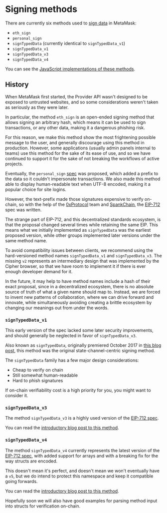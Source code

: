# Signing methods

There are currently six methods used to [sign data](../how-to/sign-data.md) in MetaMask:

- `eth_sign`
- `personal_sign`
- `signTypedData` (currently identical to `signTypedData_v1`)
- `signTypedData_v1`
- `signTypedData_v3`
- `signTypedData_v4`

You can see the [JavaScript implementations of these methods](https://github.com/MetaMask/eth-sig-util).

## History

When MetaMask first started, the Provider API wasn't designed to be exposed to untrusted websites,
and so some considerations weren't taken as seriously as they were later.

In particular, the method `eth_sign` is an open-ended signing method that allows signing an
arbitrary hash, which means it can be used to sign transactions, or any other data, making it a
dangerous phishing risk.

For this reason, we make this method show the most frightening possible message to the user, and
generally discourage using this method in production.
However, some applications (usually admin panels internal to teams) use this method for the sake of
its ease of use, and so we have continued to support it for the sake of not breaking the workflows
of active projects.

Eventually, the `personal_sign` [spec](https://github.com/ethereum/go-ethereum/pull/2940) was
proposed, which added a prefix to the data so it couldn't impersonate transactions.
We also made this method able to display human-readable text when UTF-8 encoded, making it a popular
choice for site logins.

However, the text-prefix made those signatures expensive to verify on-chain, so with the help of the
[0xProtocol](https://0x.org/) team and [SpankChain](https://spankchain.com/), the
[EIP-712](https://eips.ethereum.org/EIPS/eip-712) spec was written.

The strange part of EIP-712, and this decentralized standards ecosystem, is that the proposal
changed several times while retaining the same EIP.
This means what we initially implemented as `signTypedData` was the earliest proposed version, while
other groups implemented later versions under the same method name.

To avoid compatibility issues between clients, we recommend using the hard-versioned method names
`signTypedData_v1` and `signTypedData_v3`.
The missing `v2` represents an intermediary design that was implemented by the Cipher browser, so
that we have room to implement it if there is ever enough developer demand for it.

In the future, it may help to have method names include a hash of their exact proposal, since in a
decentralized ecosystem, there is no absolute source of truth of what a given name should map to.
Instead, we are forced to invent new patterns of collaboration, where we can drive forward and
innovate, while simultaneously avoiding creating a brittle ecosystem by changing our meanings out
from under the words.

### `signTypedData_v1`

This early version of the spec lacked some later security improvements, and should generally be
neglected in favor of `signTypedData_v3`.

Also known as `signTypedData`, originally premiered October 2017 in
[this blog post](https://medium.com/metamask/scaling-web3-with-signtypeddata-91d6efc8b290), this
method was the original state-channel-centric signing method.

The `signTypedData` family has a few major design considerations:

- Cheap to verify on chain
- Still somewhat human-readable
- Hard to phish signatures

If on-chain verifiability cost is a high priority for you, you might want to consider it.

### `signTypedData_v3`

The method `signTypedData_v3` is a highly used version of the
[EIP-712 spec](https://eips.ethereum.org/EIPS/eip-712).

You can read the
[introductory blog post to this method](https://medium.com/metamask/eip712-is-coming-what-to-expect-and-how-to-use-it-bb92fd1a7a26).

### `signTypedData_v4`

The method `signTypedData_v4` currently represents the latest version of the
[EIP-712 spec](https://eips.ethereum.org/EIPS/eip-712), with added support for arrays and with a
breaking fix for the way structs are encoded.

This doesn't mean it's perfect, and doesn't mean we won't eventually have a `v5`, but we do intend
to protect this namespace and keep it compatible going forwards.

You can read the
[introductory blog post to this method](https://medium.com/metamask/eip712-is-coming-what-to-expect-and-how-to-use-it-bb92fd1a7a26).

Hopefully soon we will also have good examples for parsing method input into structs for
verification on-chain.
